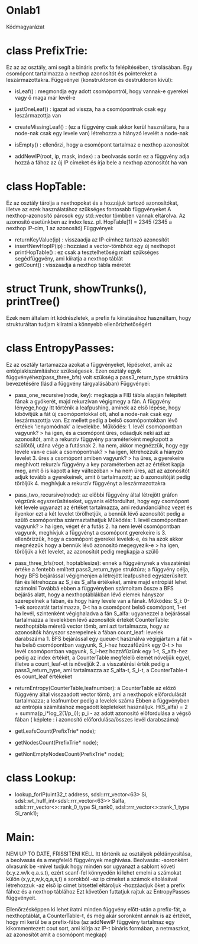 # Onlab1

Kódmagyarázat

 # class PrefixTrie:
   Ez az az osztály, ami segít a bináris prefix fa felépítésében, tárolásában.
   Egy csomópont tartalmazza a nexthop azonosítót és pointereket a leszármazottakra.
   Függvényei (konstruktoron és destruktoron kívül):
   
   - isLeaf() : megmondja egy adott csomópontról, hogy vannak-e gyerekei vagy ő maga már levél-e
   - justOneLeaf() : igazat ad vissza, ha a csomópontnak csak egy leszármazottja van
   - createMissingLeaf() : (ez a függvény csak akkor kerül használtara, ha a node-nak csak egy levele van) létrehozza a hiányzó levelét a node-nak
   - isEmpty() : ellenőrzi, hogy a csomópont tartalmaz e nexthop azonosítót
   
   - addNewIP(root, ip, mask, index) : a beolvasás során ez a függvény adja hozzá a fához az új IP címeket és írja bele a nexthop azonosítót ha van
	
  
 # class HopTable:
   Ez az osztály tárolja a nexthopokat és a hozzájuk tartozó azonosítókat, illetve az ezek használatához szükséges fontosabb függvényeket
   A nexthop-azonosító párosok egy std::vector tömbben vannak eltárolva. Az azonosító esetünkben az index lesz. pl. HopTable[1] = 2345 (2345 a nexthop IP-cím, 1 az azonosító)
   Függvényei:
   - returnKeyValue(ip) : visszaadja az IP-címhez tartozó azonosítót
   - insertNewHopIP(ip) : hozzáad a vector-tömbhöz egy új nexthopot
   - printHopTable() : ez csak a tesztelhetőség miatt szükséges segédfüggvény, ami kiíratja a nexthop táblát
   - getCount() : visszaadja a nexthop tábla méretét


 # struct Trunk, showTrunks(), printTree()
   Ezek nem általam írt kódrészletek, a prefix fa kiíratásához használtam, hogy strukturáltan tudjam kiíratni a könnyebb ellenőrizhetőségért
 
 
 # class EntropyPasses:
 Ez az osztály tartamazza azokat a függvényeket, lépéseket, amik az entópiakiszámításhoz szükségesek.
 Ezen osztály egyik függvényéhez(pass_three_bfs) volt szükség a pass3_return_type struktúra bevezetésére (lásd a függvény tárgyalásában)
 Függvényei:
    
   - pass_one_recursive(node, key): megkapja a FIB tábla alapján felépített fának a gyökerét, majd rekurzívan végigmegy a fán. A függvény lényege,hogy itt történik a leafpushing, aminek az első lépése, hogy kibővítjük a fát új csomópontokkal ott, ahol a node-nak csak egy leszármazottja van. Ez mellett pedig a belső csomópontokban lévő értékek 'lenyomódnak' a levelekbe.
          Működés:
           1. levél csomópontban vagyunk? 
            > ha igen, és a csomópont üres, odaadjuk neki azt az azonosítót, amit a rekurzív függvény paraméterként megkapott a szülőtől, utána vége a futásnak
           2. ha nem, akkor megnézzük, hogy egy levele van-e csak a csomópontnak?
            > ha igen, létrehozzuk a hiányzó levelet
           3. üres a csomópont amiben vagyunk? 
            > ha üres, a gyerekeire meghívott rekurzív függvény a key paraméterben azt az értéket kapja meg, amit ő is kapott a key változóban
            > ha nem üres, azt az azonosítót adjuk tovább a gyerekeinek, amit ő tartalmazott; az ő azonosítóját pedig töröljük
           4. meghívjuk a rekurzív függvényt a leszármazottakra 
       
   - pass_two_recursive(node): az előbbi függvény által létrejött gráfon végzünk egyszerűsítéseket, ugyanis előfordulhat, hogy egy csomópont két levele ugyanazt az értéket tartalmazza, ami redundanciához vezet és ilyenkor ezt a két levelet törölhetjük, a bennük lévő azonosítót pedig a szülő csomópontba származtathatjuk
          Működés:
           1. levél csomópontban vagyunk?
            > ha igen, véget ér a futás
           2. ha nem levél csomópontban vagyunk, meghívjuk a függvényt a csomópont gyerekeire is
           3. ellenőrizzük, hogy a csomópont gyerekei levelek-e, és ha azok akkor megnézzük hogy a bennük lévő azonosító megegyezik-e
            > ha igen, töröljük a két levelet, az azonosítót pedig megkapja a szülő 
        
   - pass_three_bfs(root, hoptablesize): ennek a függvénynek a visszatérési értéke a fentebb említett pass3_return_type struktúra; a függvény célja, hogy BFS bejárással végigmenjen a létrejött leafpushed egyszerűsített fán és létrehozza az S_i és S_alfa értékeket, amire majd entrópiát lehet számolni
        Továbbá ebben a függvényben számoltam össze a BFS bejárás alatt, hogy a nexthoptáblákban lévő elemek hányszor szerepelnek a fában, és hogy hány levele van a fának.
          Működés:
          S_i: 0-1-ek sorozatát tartalmazza, 0-t ha a csomópont belső csomópont, 1-et ha levél, szintenként végighaladva a fán
          S_alfa: ugyanezzel a bejárással tartalmazza a levelekben lévő azonosítók értékét
          CounterTable: nexthoptábla méretű vector tömb, ami azt tartalmazza, hogy az azonosítók hányszor szerepelnek a fában
          count_leaf: levelek darabszáma
          1. BFS bejárással egy queue-t használva végigjártam a fát
            > ha belső csomópontban vagyunk, S_i-hez hozzáfűzünk egy 0-t
            > ha levél csomópontban vagyunk, S_i-hez hozzáfűzünk egy 1-t, S_alfa-hez pedig az index értékét, a CounterTable megfelelő elemét növeljük egyel, illetve a count_leaf-et is növeljük
          2. a visszatérési érték pedig a pass3_return_type, ami tartalmazza az S_alfa-t, S_i-t, a CounterTable-t és count_leaf értékeket
      
      
   - returnEntropy(CounterTable,leafnumber): a CounterTable az előző függvény által visszaadott vector tömb, ami a nexthopok előfordulását tartalmazza; a leafnumber pedig a levelek száma
        Ebben a függvényben az entrópia számításhoz megadott képleteket használjuk.
        H(S_alfa) = 2 + summa(p_i*log_2(1/p_i));
        p_i - az adott azonosító előfordulása a végső fában ( képlete : i azonosító előfordulása/összes levél darabszáma)
   - getLeafsCount(PrefixTrie* node);
   - getNodesCount(PrefixTrie* node);
   - getNonEmptyNodesCount(PrefixTrie* node);

# class Lookup:
   - lookup_forIP(uint32_t address, sdsl::rrr_vector<63> Si, sdsl::wt_huff_int<sdsl::rrr_vector<63>> Salfa, sdsl::rrr_vector<>::rank_0_type Si_rank0, sdsl::rrr_vector<>::rank_1_type Si_rank1);

# Main:
NEM UP TO DATE, FRISSITENI KELL
Itt történik az osztályok példányosítása, a beolvasás és a megfelelő függvények meghívása.
Beolvasás:
-soronként olvasunk be
-mivel tudjuk hogy minden sor ugyanazt a sablont követi (x.y.z.w/k q.a.s.t), ezért scanf-fel könnyedén ki lehet emelni a számokat külön (x,y,z,w,k,q,a,s,t) a sorokból
-az ip címeket a számok eltolásával létrehozzuk 
-az első ip címet bitsettel eltároljuk
-hozzáadjuk őket a prefix fához és a nexthop táblához
Ezt követően futtatjuk rajtuk az EntropyPasses függvényeit.

Ellenőrzésképpen ki lehet íratni minden függvény előtt-után a prefix-fát, a nexthoptáblát, a CounterTable-t, és még akár soronként annak is az értékét, hogy mi kerül be a prefix-fába (az addNewIP függvény tartalmaz egy kikommentezett cout sort, ami kiírja az IP-t bináris formában, a netmaszkot, az azonosítót amit a csomópont megkap)
